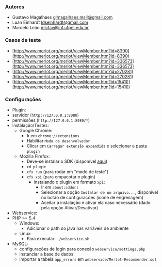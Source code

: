 ### Autores
* Gustavo Magalhaes <glmagalhaes.mail@gmail.com>
* Luan Einhardt <ldseinhardt@gmail.com>
* Marcelo Leão <mlcfay@inf.ufpel.edu.br>

### Casos de teste
* [http://www.merlot.org/merlot/viewMember.htm?id=8390](http://www.merlot.org/merlot/viewMember.htm?id=8390)
* [http://www.merlot.org/merlot/viewMember.htm?id=336573](http://www.merlot.org/merlot/viewMember.htm?id=336573)
* [http://www.merlot.org/merlot/viewMember.htm?id=270281](http://www.merlot.org/merlot/viewMember.htm?id=270281)
* [http://www.merlot.org/merlot/viewMember.htm?id=15410](http://www.merlot.org/merlot/viewMember.htm?id=15410)

### Configurações
* Plugin:
 * servidor (`http://127.0.0.1:8080`)
 * permissões (`http://127.0.0.1:8080/*`)
 * Instalação/Testes:
    * Google Chrome:
      * Ir em `chrome://extensions`
      * Habilitar `Modo de desenvolvedor`
      * Clicar em `Carregar extensão expandida` e selecionar a pasta `plugin`
    * Mozilla Firefox:
      * Deve-se instalar o SDK (disponível [aqui](https://developer.mozilla.org/en-US/Add-ons/SDK/Tutorials/Installation))
      * `cd plugin`
      * `cfx run` (para rodar em "modo de teste")
      * `cfx xpi` (para empacotar o plugin)
        * instalando o plugin em formato `xpi`:
          * Ir em `about:addons`
          * Selecionar a opção `Instalar de um arquivo...`, disponível no botão de configurações (ícone de engrenagem)
          * Aceitar a instalação e ativar ela caso necessário (dado pela opção Ativar/Desativar)
* Webservice:
 * PHP >= 5.4
    * Windows:
      * Adicionar o path do java nas variáveis de ambiente
    * Linux:
      * Para executar: `./webservice.sh`
 * MySQL:
    * configurações de login para conexão `webservice/settings.php`
    * instanciar a base de dados
    * importar a tabela `app_errors` em `webservice/Merlot-Recommender.sql`